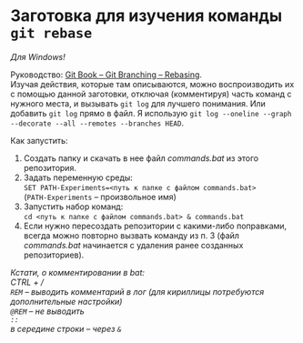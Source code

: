 # Заготовка для изучения команды `git rebase`
*Для Windows!*  

Руководство: [Git Book – Git Branching – Rebasing](https://git-scm.com/book/en/v2/Git-Branching-Rebasing).  
Изучая действия, которые там описываются, можно воспроизводить их с помощью данной заготовки, отключая (комментируя) часть команд с нужного места, и вызывать `git log` для лучшего понимания. Или добавить `git log` прямо в файл. Я использую `git log --oneline --graph --decorate --all --remotes --branches HEAD`.

Как запустить:
1. Создать папку и скачать в нее файл *commands.bat* из этого репозитория.
2. Задать переменную среды:  
`SET PATH-Experiments=<путь к папке с файлом commands.bat>`  
(`PATH-Experiments` – произвольное имя)
3. Запустить набор команд:  
`cd <путь к папке с файлом commands.bat> & commands.bat`  
4. Если нужно пересоздать репозитории с какими-либо поправками, всегда можно повторно вызвать команду из п. 3 (файл *commands.bat* начинается с удаления ранее созданных репозиториев).

*Кстати, о комментировании в bat:  
CTRL + /  
`REM` – выводить комментарий в лог (для кириллицы потребуются дополнительные настройки)  
`@REM` – не выводить  
`::`  
в середине строки – через `&`*  